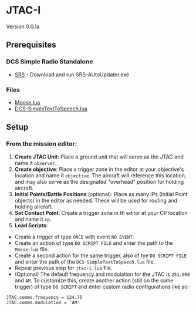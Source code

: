 # JTAC-I

Version 0.0.1a

## Prerequisites

### DCS Simple Radio Standalone

- [SRS](https://github.com/ciribob/DCS-SimpleRadioStandalone/releases/tag/1.9.9.0) - Download and run SRS-AUtoUpdater.exe

### Files

- [Moose.lua](https://github.com/FlightControl-Master/MOOSE/releases/download/2.7.8.1/Moose.lua)
- [DCS-SimpleTextToSpeech.lua](https://github.com/ciribob/DCS-SimpleTextToSpeech/blob/master/DCS-SimpleTextToSpeech.lua)

## Setup

### From the mission editor:

1. **Create JTAC Unit**: Place a ground unit that will serve as the JTAC and name it `observer`.
2. **Create objective**: Place a trigger zone in the editor at your objective's location and name it `objective`. The aircraft will reference this location, and may also serve as the designated "overhead" position for holding aircraft.
3. **Initial Points/Battle Positions** (optional): Place as many IPs (Initial Point objects) in the editor as needed. These will be used for routing and holding aircraft.
4. **Set Contact Point**: Create a trigger zone in th editor at your CP location and name it `cp`.
5. **Load Scripts**:

- Create a trigger of type `ONCE` with event `NO EVENT`
- Create an action of type `DO SCRIPT FILE` and enter the path to the `Moose.lua` file.
- Create a second action for the same trigger, also of tye `DO SCRIPT FILE` and enter the path of the `DCS-SimpleTextToSpeech.lua` file.
- Repeat previous step for `jtac-i.lua` file.
- (Optional) The default frequency and modulation for the JTAC is `251.000` and `AM`. To customize this, create another action (still on the same trigger) of type `DO SCRIPT` and enter custom radio configurations like so:

```
JTAC.comms.frequency = 124.75
JTAC.comms.modulation = 'AM'
```
